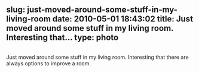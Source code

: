 slug: just-moved-around-some-stuff-in-my-living-room
date: 2010-05-01 18:43:02
title: Just moved around some stuff in my living room. Interesting that...
type: photo
---

<img src="{{@asset.url swerner/tumblr/2010-05-01-just-moved-around-some-stuff-in-my-living-room-3dcec09000.jpeg}}" alt=""/>

Just moved around some stuff in my living room. Interesting that there are always options to improve a room.
